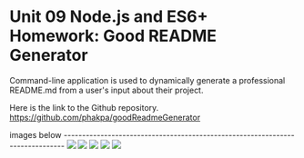 # Unit 09 Node.js and ES6+ Homework: Good README Generator

Command-line application is used to dynamically generate a professional README.md from a user's input about their project.

Here is the link to the Github repository. https://github.com/phakpa/goodReadmeGenerator

images below ------------------------------------------------------------------------------
![](images/weatherDash1.PNG)
![](images/weatherDash2.PNG)
![](images/weatherDash3.PNG)
![](images/weatherDash4.PNG)
![](images/weatherDash5.PNG)

